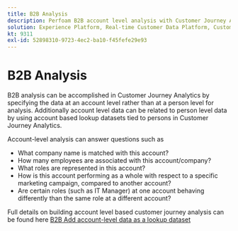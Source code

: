```yaml
---
title: B2B Analysis
description: Perfoam B2B account level analysis with Customer Journey Analytics​.
solution: Experience Platform, Real-time Customer Data Platform, Customer Journey Analytics
kt: 9311
exl-id: 52898310-9723-4ec2-ba10-f45fefe29e93
---
```

# B2B Analysis

B2B analysis can be accomplished in Customer Journey Analytics by specifying the data at an account level rather than at a person level for analysis. Additionally account level data can be related to person level data by using account based lookup datasets tied to persons in Customer Journey Analytics.

Account-level analysis can answer questions such as

* What company name is matched with this account?
* How many employees are associated with this account/company?
* What roles are represented in this account?
* How is this account performing as a whole with respect to a specific marketing campaign, compared to another account?
* Are certain roles (such as IT Manager) at one account behaving differently than the same role at a different account?

Full details on building account level based customer journey analysis can be found here [B2B Add account-level data as a lookup dataset](https://experienceleague.adobe.com/docs/analytics-platform/using/cja-usecases/b2b.html?lang=en)
